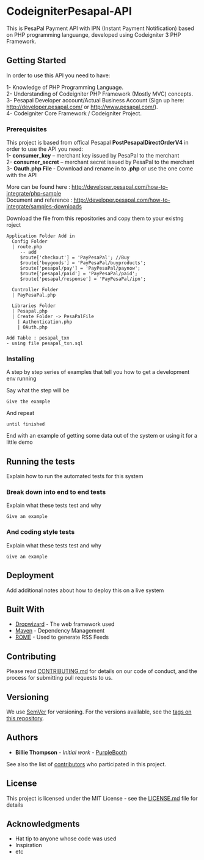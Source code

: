 # CodeigniterPesapal-API

This is PesaPal Payment API with IPN (Instant Payment Notification) based on PHP programming languange, developed using Codeigniter 3 PHP Framework.  

## Getting Started
In order to use this API you need to have:

1- Knowledge of PHP Programming Language. <br />
2- Understanding of Codeigniter PHP Framework (Mostly MVC) concepts. <br />
3- Pesapal Developer account/Actual Business Account (Sign up here:  http://developer.pesapal.com/ or http://www.pesapal.com/). <br />
4- Codeigniter Core Framework / Codeigniter Project. <br />

### Prerequisites

This project is based from offical Pesapal <b>PostPesapalDirectOrderV4</b> in order to use the API you need: <br>
1- <b>consumer_key</b> – merchant key issued by PesaPal to the merchant <br />
2- <b>consumer_secret</b> – merchant secret issued by PesaPal to the merchant <br />
3- <b>Oauth.php File </b> - Download and rename in to <b>.php</b> or use the one come with the API

More can be found here : http://developer.pesapal.com/how-to-integrate/php-sample <br />
Document and reference : http://developer.pesapal.com/how-to-integrate/samples-downloads <br />

Download the file from this repositories and copy them to your existng roject

```
Application Folder Add in
  Config Folder
  | route.php 
     -- add
     $route['checkout'] = 'PayPesaPal'; //Buy
     $route['buygoods'] = 'PayPesaPal/buyproducts';
     $route['pesapal/pay'] = 'PayPesaPal/paynow';
     $route['pesapal/paid'] = 'PayPesaPal/paid';
     $route['pesapal/response'] = 'PayPesaPal/ipn';

  Controller Folder
  | PayPesaPal.php

  Libraries Folder
  | Pesapal.php
  | Create Folder -> PesaPalFile
    | Authentication.php
    | OAuth.php

Add Table : pesapal_txn 
- using file pesapal_txn.sql

```

### Installing

A step by step series of examples that tell you how to get a development env running

Say what the step will be

```
Give the example
```

And repeat

```
until finished
```

End with an example of getting some data out of the system or using it for a little demo

## Running the tests

Explain how to run the automated tests for this system

### Break down into end to end tests

Explain what these tests test and why

```
Give an example
```

### And coding style tests

Explain what these tests test and why

```
Give an example
```

## Deployment

Add additional notes about how to deploy this on a live system

## Built With

* [Dropwizard](http://www.dropwizard.io/1.0.2/docs/) - The web framework used
* [Maven](https://maven.apache.org/) - Dependency Management
* [ROME](https://rometools.github.io/rome/) - Used to generate RSS Feeds

## Contributing

Please read [CONTRIBUTING.md](https://gist.github.com/PurpleBooth/b24679402957c63ec426) for details on our code of conduct, and the process for submitting pull requests to us.

## Versioning

We use [SemVer](http://semver.org/) for versioning. For the versions available, see the [tags on this repository](https://github.com/your/project/tags). 

## Authors

* **Billie Thompson** - *Initial work* - [PurpleBooth](https://github.com/PurpleBooth)

See also the list of [contributors](https://github.com/your/project/contributors) who participated in this project.

## License

This project is licensed under the MIT License - see the [LICENSE.md](LICENSE.md) file for details

## Acknowledgments

* Hat tip to anyone whose code was used
* Inspiration
* etc
